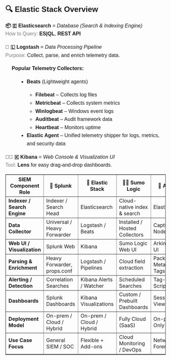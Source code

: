<div style="font-family: Arial, sans-serif; line-height: 1.6; font-size: 16px;">
  <h2>🔍 Elastic Stack Overview</h2>
  
  <p><strong>📦 🇪 Elasticsearch</strong> = <em>Database (Search & Indexing Engine)</em><br>
  <span style="color: gray;">How to Query:</span> <strong>ES|QL</strong>, <strong>REST API</strong></p>

  <p><strong>🔬 🇱 Logstash</strong> = <em>Data Processing Pipeline</em><br>
  <span style="color: gray;">Purpose:</span> Collect, parse, and enrich telemetry data.</p>

  <p style="margin-left: 20px;"><strong>Popular Telemetry Collectors:</strong></p>
  <ul style="margin-left: 40px;">
    <li><strong>Beats</strong> (Lightweight agents)</li>
    <ul>
      <li><strong>Filebeat</strong> – Collects log files</li>
      <li><strong>Metricbeat</strong> – Collects system metrics</li>
      <li><strong>Winlogbeat</strong> – Windows event logs</li>
      <li><strong>Auditbeat</strong> – Audit framework data</li>
      <li><strong>Heartbeat</strong> – Monitors uptime</li>
    </ul>
    <li><strong>Elastic Agent</strong> – Unified telemetry shipper for logs, metrics, and security data</li>
  </ul>

  <p><strong>🥷🏽 🇰 Kibana</strong> = <em>Web Console & Visualization UI</em><br>
  <span style="color: gray;">Tool:</span> <strong>Lens</strong> for easy drag-and-drop dashboards.</p>
</div>

<table border="1" cellpadding="6" cellspacing="0">
  <thead>
    <tr>
      <th>SIEM Component Role</th>
      <th>🦨 Splunk</th>
      <th>🦆 Elastic Stack</th>
      <th>🙌🏼 Sumo Logic</th>
      <th>🦉 Arkime</th>
      <th>🐶 Graylog</th>
    </tr>
  </thead>
  <tbody>
    <tr>
      <td><strong>Indexer / Search Engine</strong></td>
      <td>Indexer / Search Head</td>
      <td>Elasticsearch</td>
      <td>Cloud-native index & search</td>
      <td>Elasticsearch</td>
      <td>Elasticsearch</td>
    </tr>
    <tr>
      <td><strong>Data Collector</strong></td>
      <td>Universal / Heavy Forwarder</td>
      <td>Logstash / Beats</td>
      <td>Installed / Hosted Collectors</td>
      <td>Capture Nodes</td>
      <td>Sidecar + Collectors</td>
    </tr>
    <tr>
      <td><strong>Web UI / Visualization</strong></td>
      <td>Splunk Web</td>
      <td>Kibana</td>
      <td>Sumo Logic Web UI</td>
      <td>Arkime Web UI</td>
      <td>Graylog Web Interface</td>
    </tr>
    <tr>
      <td><strong>Parsing & Enrichment</strong></td>
      <td>Heavy Forwarder, props.conf</td>
      <td>Logstash / Pipelines</td>
      <td>Cloud field extraction</td>
      <td>Packet Metadata / Tags</td>
      <td>Pipelines / Extractors</td>
    </tr>
    <tr>
      <td><strong>Alerting / Detection</strong></td>
      <td>Correlation Searches</td>
      <td>Kibana Alerts / Watcher</td>
      <td>Scheduled Searches</td>
      <td>Tag-based Scripting</td>
      <td>Streams & Alerts</td>
    </tr>
    <tr>
      <td><strong>Dashboards</strong></td>
      <td>Splunk Dashboards</td>
      <td>Kibana Visualizations</td>
      <td>Custom / Prebuilt Dashboards</td>
      <td>Session Views</td>
      <td>Custom Dashboards</td>
    </tr>
    <tr>
      <td><strong>Deployment Model</strong></td>
      <td>On-prem / Cloud / Hybrid</td>
      <td>On-prem / Cloud / Hybrid</td>
      <td>Fully Cloud (SaaS)</td>
      <td>On-prem Only</td>
      <td>On-prem / Hybrid</td>
    </tr>
    <tr>
      <td><strong>Use Case Focus</strong></td>
      <td>General SIEM / SOC</td>
      <td>Flexible + Add-ons</td>
      <td>Cloud Monitoring / DevOps</td>
      <td>Network Forensics</td>
      <td>Lightweight Log SIEM</td>
    </tr>
  </tbody>
</table>
